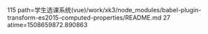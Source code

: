 115 path=学生选课系统(vue)/work/xk3/node_modules/babel-plugin-transform-es2015-computed-properties/README.md
27 atime=1508659872.890863

